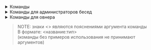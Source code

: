 <details>
<summary>Команды</summary>
  
  <br>

  - `admins` - список администраторов беседы
	
  <br>

  - `fixlayout` - изменение раскладки текста
    > Спасибо [Punto Switcher](https://yandex.ru/soft/punto/win/)!

  <br>

  - `roll` - генератор случайных чисел/ответов
 
    - Примеры использования:
      - `roll`
        > Случайное число от 1 до 100
      - `roll 7-27` (`roll <start:int>-<end:int>`)
        > Случайное число из промежутка чисел
      - `roll foo, bar, baz, "Item with spaces"` (`roll <items:list>`)
        > Случайный элемент списка
	
  <br>

  - `shazam` - определение аудио
    > Поддерживаемые типы вложений: музыка, голосовые сообщения \
    > Бэкенд: [Shazam](http://shazam.com) ([shazamio](dotX12/ShazamIO))
  
  <br>

  - `trans` - перевод текста сообщений
    > Список доступных языков: [тут](https://cloud.google.com/translate/docs/languages) \
    > Бэкенд: [Google Translate](https://translate.google.com) ([async-google-trans-new](sevenc-nanashi/async-google-trans-new))

    - Примеры использования:
      - `trans`
        > Перевод текста на английский язык
      - `trans de` (`trans <lang_code>`)
        > Перевод текста на немецкий язык
  
  <br>

  - `wh` - отправка картинок с сайта [wallhaven](https://wallhaven.cc)
    > Официальная документация: [тут](https://wallhaven.cc/help/api)

    - Примеры использования:
	  - `wh`
	  - `wh Abstract` (`wh <query>`)
        > Картинка по запросу "Abstract"
	  - `wh Abstract 100` (`wh <q> <categories:wh_switches>`)
        > Картинка по запросу "Abstract", категория "General"
	  - `wh Abstract 100 100` (`wh <q> <categories:wh_switches> <purity:wh_categories>`)
	    > Картинка по запросу "Abstract", категория "General", только SFW
  
  <br>

  - `whoami` - роль пользователя в беседе
  
  <br>

  - `whreset` - очистка кэша чата команды `wh`
  > NOTE: Работает только в личных сообщениях \
	> (для использования в беседах, требуются права администратора)
  
  <br>

  - `muted` - список замьюченных в беседе
  
  <br>

  - `mutedby` - список замьюченных в беседе конкретным администратором

    - Примеры использования:
       - `mutedby @id1` (`mutedby <user:mention>`)
  
  <br>

  - `help` - ссылка на этот файл
  
  <br>

</details>

<details>
<summary>Команды для администраторов бесед</summary>
  
  <br>

  - `giveadmin` - добавление пользователя в администраторы беседы

    - Примеры использования:
      - `giveadmin @id1` (`giveadmin <user:mention>`)
  
  <br>

  - `kick` - исключение пользователя из беседы

    - Примеры использования:
      - `kick @id1` (`kick <user:mention>`)
  
  <br>

  - `invite` - приглашение пользователя в беседу

    - Примеры использования:
      - `invite @id1` (`invite <user:mention>`)
  
  <br>

  - `forceinvite` - форсированное приглашение пользователя в беседу
    > Сработает если у пользователя разрешены приглашения в настройках приватности
  
  <br>

  - `mute` - автоматическое удаление сообщений пользователя

    - Примеры использования:
      - `mute @id1 30` (`mute <user:mention> <minutes:float>`)
        > Мут пользователя @id1 на 30 минут
  
  <br>

  - `unmute` - отмена действия команды `mute` на пользователя

    - Примеры использования:
      - `unmute @id1` (`unmute <user:mention>`)
  
  <br>

  - `takeadmin` - удаление пользователя из администраторов беседы

    - Примеры использования:
      - `takeadmin @id1` (`takeadmin <user:mention>`)
  
  <br>

  - `whreset` - очистка кэша команды `wh` в беседе
  
  <br>

</details>

<details>
<summary>Команды для овнера</summary>
  
  <br>

  - `whgreset` - очистка кэша команды `wh` глобально
  
  <br>

</details>

> NOTE: знаки <> являются пояснениями аргумента команды \
> В формате: <название:тип> \
> (команды без примеров использования не принимают аргументов)
